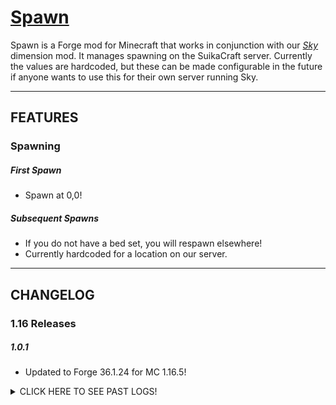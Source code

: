 # [Spawn](http://suikacraft.com)

Spawn is a Forge mod for Minecraft that works in conjunction with our *[Sky](https://github.com/yurisuika/Sky)* dimension mod. It manages spawning on the SuikaCraft server. Currently the values are hardcoded, but these can be made configurable in the future if anyone wants to use this for their own server running Sky.

---

## FEATURES

### Spawning

##### First Spawn

* Spawn at 0,0!

##### Subsequent Spawns

* If you do not have a bed set, you will respawn elsewhere!
* Currently hardcoded for a location on our server.

---

## CHANGELOG

### 1.16 Releases

##### 1.0.1

* Updated to Forge 36.1.24 for MC 1.16.5!

<details><summary>
CLICK HERE TO SEE PAST LOGS!
</summary>

##### 1.0.0

* Initial release!

---

## DOWNLOADS

### Source Building

To build from source you will need have JDK 8 to compile and, optionally, Git to clone the repository. Otherwise, download the archive and just run `./gradlew build` from the root project folder.

#### Commands

When using Git, just choose a directory you wish to keep the project root folder in, then run these commands:

```shell script
git clone --recursive https://github.com/yurisuika/spawn.git

cd ./spawn

./gradlew build
```

Afterwards, your compiled JAR will be in `./build/libs`.

### Released Builds

While you can compile from source, you can always download the latest releases right off of GitHub. Either click the links below or check the releases tab.

#### Latest Builds

Stable releases of Sky ready to be consumed by the public!

##### 1.16 - [*`1.0.1`*](https://github.com/yurisuika/Sky/releases/download/1.0.1/sky-1.16.5-1.0.1.jar)

---

## LINKS

Get all the hot tips and tricks here!

#### DEPENDENCIES

Sap requires *[Sky](https://github.com/yurisuika/Sky)* as a dependency!

#### SERVERS

Join *`play.suikacraft.com`* to play on SuikaCraft today!

#### DISCORD

The one and only! Join the *[SuikaCraft Discord](https://discord.gg/0zdNEkQle7Qg9C1H)* to find the latest discussion on the resource pack and server or just to chat!
